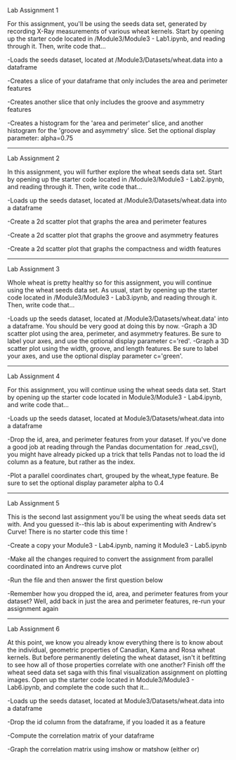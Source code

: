 Lab Assignment 1

For this assignment, you'll be using the seeds data set, generated by recording X-Ray measurements of various wheat kernels. Start by opening up the starter code located in /Module3/Module3 - Lab1.ipynb, and reading through it. Then, write code that...

-Loads the seeds dataset, located at /Module3/Datasets/wheat.data into a dataframe

-Creates a slice of your dataframe that only includes the area and perimeter features

-Creates another slice that only includes the groove and asymmetry features

-Creates a histogram for the 'area and perimeter' slice, and another histogram for the 'groove and asymmetry' slice. Set the optional display parameter: alpha=0.75

---------------------------

Lab Assignment 2

In this assignment, you will further explore the wheat seeds data set. Start by opening up the starter code located in /Module3/Module3 - Lab2.ipynb, and reading through it. Then, write code that...

-Loads up the seeds dataset, located at /Module3/Datasets/wheat.data into a dataframe

-Create a 2d scatter plot that graphs the area and perimeter features

-Create a 2d scatter plot that graphs the groove and asymmetry features

-Create a 2d scatter plot that graphs the compactness and width features

---------------------------

Lab Assignment 3

Whole wheat is pretty healthy so for this assignment, you will continue using the wheat seeds data set. As usual, start by opening up the starter code located in /Module3/Module3 - Lab3.ipynb, and reading through it. Then, write code that...

-Loads up the seeds dataset, located at /Module3/Datasets/wheat.data' into a dataframe. You should be very good at doing this by now.
-Graph a 3D scatter plot using the area, perimeter, and asymmetry features. Be sure to label your axes, and use the optional display parameter c='red'.
-Graph a 3D scatter plot using the width, groove, and length features. Be sure to label your axes, and use the optional display parameter c='green'.

---------------------------

Lab Assignment 4

For this assignment, you will continue using the wheat seeds data set. Start by opening up the starter code located in Module3/Module3 - Lab4.ipynb, and write code that...

-Loads up the seeds dataset, located at Module3/Datasets/wheat.data into a dataframe

-Drop the id, area, and perimeter features from your dataset. If you've done a good job at reading through the Pandas documentation for .read_csv(), you might have already picked up a trick that tells Pandas not to load the id column as a feature, but rather as the index.

-Plot a parallel coordinates chart, grouped by the wheat_type feature. Be sure to set the optional display parameter alpha to 0.4

---------------------------

Lab Assignment 5

This is the second last assignment you'll be using the wheat seeds data set with. And you guessed it--this lab is about experimenting with Andrew's Curve! There is no starter code this time !

-Create a copy your Module3 - Lab4.ipynb, naming it Module3 - Lab5.ipynb

-Make all the changes required to convert the assignment from parallel coordinated into an Andrews curve plot

-Run the file and then answer the first question below

-Remember how you dropped the id, area, and perimeter features from your dataset? Well, add back in just the area and perimeter features, re-run your assignment again

----------------------------

Lab Assignment 6

At this point, we know you already know everything there is to know about the individual, geometric properties of Canadian, Kama and Rosa wheat kernels. But before permanently deleting the wheat dataset, isn't it befitting to see how all of those properties correlate with one another? Finish off the wheat seed data set saga with this final visualization assignment on plotting images. Open up the starter code located in Module3/Module3 - Lab6.ipynb, and complete the code such that it...

-Loads up the seeds dataset, located at Module3/Datasets/wheat.data into a dataframe

-Drop the id column from the dataframe, if you loaded it as a feature

-Compute the correlation matrix of your dataframe

-Graph the correlation matrix using imshow or matshow (either or)

